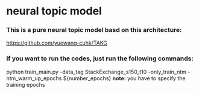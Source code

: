 # neural topic  model

### This is a pure neural topic model basd on this architecture:
https://github.com/yuewang-cuhk/TAKG
### If you want to run the codes, just run the following commands:
python train_main.py -data_tag StackExchange_s150_t10 -only_train_ntm -ntm_warm_up_epochs ${number_epochs}
**note:** you have to specify the training epochs
